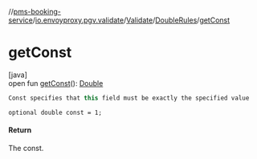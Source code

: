 //[pms-booking-service](../../../../index.md)/[io.envoyproxy.pgv.validate](../../index.md)/[Validate](../index.md)/[DoubleRules](index.md)/[getConst](get-const.md)

# getConst

[java]\
open fun [getConst](get-const.md)(): [Double](https://kotlinlang.org/api/core/kotlin-stdlib/kotlin/-double/index.html)

```kotlin
Const specifies that this field must be exactly the specified value

```
`optional double const = 1;`

#### Return

The const.